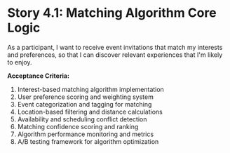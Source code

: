 # Story 4.1: Matching Algorithm Core Logic

As a participant,
I want to receive event invitations that match my interests and preferences,
so that I can discover relevant experiences that I'm likely to enjoy.

**Acceptance Criteria:**

1. Interest-based matching algorithm implementation
2. User preference scoring and weighting system
3. Event categorization and tagging for matching
4. Location-based filtering and distance calculations
5. Availability and scheduling conflict detection
6. Matching confidence scoring and ranking
7. Algorithm performance monitoring and metrics
8. A/B testing framework for algorithm optimization
